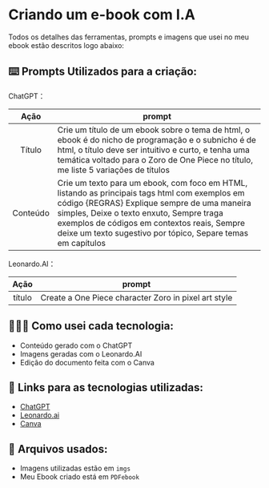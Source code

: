 # Criando um e-book com I.A
Todos os detalhes das ferramentas, prompts e imagens que usei no meu ebook estão descritos logo abaixo:

## ⌨️ Prompts Utilizados para a criação:


ChatGPT：

|   Ação   | prompt                                                                                                                                                                                                                                                                         |
| :------: | ------------------------------------------------------------------------------------------------------------------------------------------------------------------------------------------------------------------------------------------------------------------------------ |
|  Título  | Crie um título de um ebook sobre o tema de html, o ebook é do nicho de programação e o subnicho é de html, o título deve ser intuitivo e curto, e tenha uma temática voltado para o Zoro de One Piece  no título, me liste 5 variações de títulos                                                        |
| Conteúdo | Crie um texto para um ebook, com foco em HTML, listando as principais tags html com exemplos em código {REGRAS} Explique sempre de uma maneira simples, Deixe o texto enxuto, Sempre traga exemplos de códigos em contextos reais, Sempre deixe um texto sugestivo por tópico, Separe temas em capítulos |


Leonardo.AI：

|  Ação  | prompt                                                                                 |
| :----: | -------------------------------------------------------------------------------------- |
| título | Create a One Piece character Zoro in pixel art style |

## 🧑🏽‍💻 Como usei cada tecnologia:

- Conteúdo gerado com o ChatGPT
- Imagens geradas com o Leonardo.AI
- Edição do documento feita com o Canva

## 🔗 Links para as tecnologias utilizadas:

- [ChatGPT](https://chat.openai.com/) 
- [Leonardo.ai](https://leonardo.ai)
- [Canva](https://www.canva.com)

## 📂 Arquivos usados:

- Imagens utilizadas estão em `imgs`
- Meu Ebook criado está em `PDFebook`
